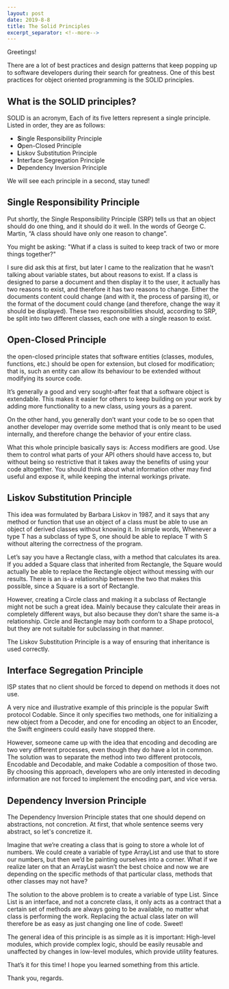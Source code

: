 ```yaml
---
layout: post
date: 2019-8-8
title: The Solid Principles
excerpt_separator: <!--more-->
---
```

                                                                                                              
Greetings!
<!--more-->

There are a lot of best practices and design patterns that keep popping up to software developers during their search for greatness. One of this best practices for object oriented programming is the SOLID principles.

What is the SOLID principles?
---

SOLID is an acronym, Each of its five letters represent a single principle. Listed in order, they are as follows:

* **S**ingle Responsibility Principle
* **O**pen-Closed Principle
* **L**iskov Substitution Principle
* **I**nterface Segregation Principle
* **D**ependency Inversion Principle

We will see each principle in a second, stay tuned!


Single Responsibility Principle
---

Put shortly, the Single Responsibility Principle (SRP) tells us that an object should do one thing, and it should do it well. In the words of George C. Martin, “A class should have only one reason to change”. 

You might be asking: "What if a class is suited to keep track of two or more things together?" 

I sure did ask this at first, but later I came to the realization that he wasn’t talking about variable states, but about reasons to exist. If a class is designed to parse a document and then display it to the user, it actually has two reasons to exist, and therefore it has two reasons to change. Either the documents content could change (and with it, the process of parsing it), or the format of the document could change (and therefore, change the way it should be displayed). These two responsibilities should, according to SRP, be split into two different classes, each one with a single reason to exist.

Open-Closed Principle
---

the open-closed principle states that software entities (classes, modules, functions, etc.) should be open for extension, but closed for modification; that is, such an entity can allow its behaviour to be extended without modifying its source code.

It’s generally a good and very sought-after feat that a software object is extendable. This makes it easier for others to keep building on your work by adding more functionality to a new class, using yours as a parent.

On the other hand, you generally don’t want your code to be so open that another developer may override some method that is only meant to be used internally, and therefore change the behavior of your entire class.

What this whole principle basically says is:
Access modifiers are good. Use them to control what parts of your API others should have access to, but without being so restrictive that it takes away the benefits of using your code altogether. You should think about what information other may find useful and expose it, while keeping the internal workings private.

Liskov Substitution Principle
---

This idea was formulated by Barbara Liskov in 1987, and it says that any method or function that use an object of a class must be able to use an object of derived classes without knowing it. In simple words, Whenever a type T has a subclass of type S, one should be able to replace T with S without altering the correctness of the program.

Let’s say you have a Rectangle class, with a method that calculates its area. If you added a Square class that inherited from Rectangle, the Square would actually be able to replace the Rectangle object without messing with our results. There is an is-a relationship between the two that makes this possible, since a Square is a sort of Rectangle.

However, creating a Circle class and making it a subclass of Rectangle might not be such a great idea. Mainly because they calculate their areas in completely different ways, but also because they don’t share the same is-a relationship. Circle and Rectangle may both conform to a Shape protocol, but they are not suitable for subclassing in that manner.

The Liskov Substitution Principle is a way of ensuring that inheritance is used correctly.

Interface Segregation Principle
---

ISP states that no client should be forced to depend on methods it does not use.

A very nice and illustrative example of this principle is the popular Swift protocol Codable. Since it only specifies two methods, one for initializing a new object from a Decoder, and one for encoding an object to an Encoder, the Swift engineers could easily have stopped there.

However, someone came up with the idea that encoding and decoding are two very different processes, even though they do have a lot in common. The solution was to separate the method into two different protocols, Encodable and Decodable, and make Codable a composition of those two. By choosing this approach, developers who are only interested in decoding information are not forced to implement the encoding part, and vice versa.

Dependency Inversion Principle
---

The Dependency Inversion Principle states that one should depend on abstractions, not concretion. At first, that whole sentence seems very abstract, so let's concretize it.

Imagine that we’re creating a class that is going to store a whole lot of numbers. We could create a variable of type ArrayList and use that to store our numbers, but then we’d be painting ourselves into a corner. What if we realize later on that an ArrayList wasn’t the best choice and now we are depending on the specific methods of that particular class, methods that other classes may not have?

The solution to the above problem is to create a variable of type List. Since List is an interface, and not a concrete class, it only acts as a contract that a certain set of methods are always going to be available, no matter what class is performing the work. Replacing the actual class later on will therefore be as easy as just changing one line of code. Sweet!

The general idea of this principle is as simple as it is important: High-level modules, which provide complex logic, should be easily reusable and unaffected by changes in low-level modules, which provide utility features.

That’s it for this time! I hope you learned something from this article.

Thank you, regards.
